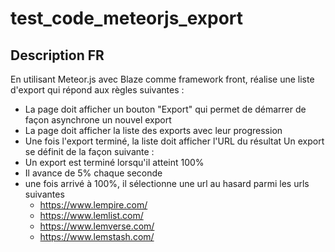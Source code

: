 # test_code_meteorjs_export

## Description FR
En utilisant Meteor.js avec Blaze comme framework front, réalise une liste d'export qui répond aux règles suivantes :
+ La page doit afficher un bouton "Export" qui permet de démarrer de façon asynchrone un nouvel export
+ La page doit afficher la liste des exports avec leur progression
+ Une fois l'export terminé, la liste doit afficher l'URL du résultat Un export se définit de la façon suivante :
+ Un export est terminé lorsqu'il atteint 100%
+ Il avance de 5% chaque seconde
+ une fois arrivé à 100%, il sélectionne une url au hasard parmi les urls suivantes
  - https://www.lempire.com/
  - https://www.lemlist.com/
  - https://www.lemverse.com/
  - https://www.lemstash.com/
